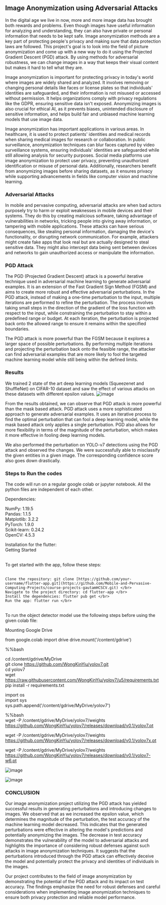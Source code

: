 ## Image Anonymization using Adversarial Attacks

In the digital age we live in now, more and more image data has brought both rewards and problems. Even though images have useful information for analyzing and understanding, they can also have private or personal information that needs to be kept safe. Image anonymization methods are a key part of protecting people's privacy and making sure that data protection laws are followed. This project's goal is to look into the field of picture anonymization and come up with a new way to do it using the Projected Gradient Descent (PGD) attack. By using methods for adversarial robustness, we can change images in a way that keeps their visual content but makes it hard to tell what they are. 

Image anonymization is important for protecting privacy in today's world where images are widely shared and analyzed. It involves removing or changing personal details like faces or license plates so that individuals' identities are safeguarded, and their information is not misused or accessed without permission. It helps organizations comply with privacy regulations like the GDPR, ensuring sensitive data isn't exposed. Anonymizing images is also crucial for ethical AI, as it prevents biases, unintended disclosure of sensitive information, and helps build fair and unbiased machine learning models that use image data.

Image anonymization has important applications in various areas. In healthcare, it is used to protect patients' identities and medical records when sharing medical images for research or collaboration. In public surveillance, anonymization techniques can blur faces captured by video surveillance systems, ensuring individuals' identities are safeguarded while still allowing analysis for security purposes. Social media platforms use image anonymization to protect user privacy, preventing unauthorized identification or misuse of personal data. Additionally, researchers benefit from anonymizing images before sharing datasets, as it ensures privacy while supporting advancements in fields like computer vision and machine learning.


### Adversarial Attacks
In mobile and pervasive computing, adversarial attacks are when bad actors purposely try to harm or exploit weaknesses in mobile devices and their systems. They do this by creating malicious software, taking advantage of vulnerabilities in networks, tricking people into giving away information, or tampering with mobile applications. These attacks can have serious consequences, like stealing personal information, damaging the device's functionality, or disrupting network communication. For example, attackers might create fake apps that look real but are actually designed to steal sensitive data. They might also intercept data being sent between devices and networks to gain unauthorized access or manipulate the information.


### PGD Attack
The PGD (Projected Gradient Descent) attack is a powerful iterative technique used in adversarial machine learning to generate adversarial examples. It is an extension of the Fast Gradient Sign Method (FGSM) and aims to create more robust and effective adversarial perturbations. In the PGD attack, instead of making a one-time perturbation to the input, multiple iterations are performed to refine the perturbation. The process involves taking small steps in the direction of the gradient of the loss function with respect to the input, while constraining the perturbation to stay within a predefined range or budget. At each iteration, the perturbation is projected back onto the allowed range to ensure it remains within the specified boundaries.

The PGD attack is more powerful than the FGSM because it explores a larger space of possible perturbations. By performing multiple iterations and projecting the perturbation back onto the feasible range, the attacker can find adversarial examples that are more likely to fool the targeted machine learning model while still being within the defined limits.

### Results
We trained 2 state of the art deep learning models (Squeezenet and ShuffleNet) on CIFAR-10 dataset and saw the effect of various attacks on these datasets with different epsilon values.
![image](https://github.com/Mobile-and-Pervasive-Computing-Projects/course-projects-gautamHCSCV/assets/65457437/d754d166-91fa-442e-b0e7-b8dda1e24eec)

From the results obtained, we can observe that PGD attack is more powerful than
the mask based attack. PGD attack uses a more sophisticated approach to generate
adversarial examples. It uses an iterative process to find the optimal perturbation
that can fool a deep learning model, while the mask based attack only applies a
single perturbation. PGD also allows for more flexibility in terms of the magnitude of
the perturbation, which makes it more effective in fooling deep learning models.

We also performed the perturbation on YOLO-v7 detections using the PGD attack and observed the changes. We were successfully able to misclassify the given entities in a given image. The corresponding confidence score also goes down drastically.

### Steps to Run the codes
The code will run on a regular google colab or jupyter notebook. All the python files are independent of each other.

Dependencies:

NumPy: 1.19.5 </br>
Pandas: 1.1.5 </br>
Matplotlib: 3.2.2 </br>
PyTorch: 1.9.0 </br>
Scikit-learn: 0.24.2 </br>
OpenCV: 4.5.3 </br>

Installation for the flutter: </br>
Getting Started </br> </br>

To get started with the app, follow these steps: </br> </br>

    Clone the repository: git clone [https://github.com/your-username/flutter-app.git](https://github.com/Mobile-and-Pervasive-Computing-Projects/course-projects-gautamHCSCV.git) </br>
    Navigate to the project directory: cd flutter-app </br>
    Install the dependencies: flutter pub get </br>
    Run the app: flutter run </br>
 </br>
To run the object detector model use the following steps before using the given colab file:

Mounting Google Drive

from google.colab import drive
drive.mount('/content/gdrive')

%%bash

cd /content/gdrive/MyDrive </br>
git clone https://github.com/WongKinYiu/yolov7.git </br>
cd yolov7 </br>
wget https://raw.githubusercontent.com/WongKinYiu/yolov7/u5/requirements.txt </br>
pip install -r requirements.txt </br>

import os </br>
import sys </br>
sys.path.append('/content/gdrive/MyDrive/yolov7') </br>

%%bash </br>
wget -P /content/gdrive/MyDrive/yolov7/weights https://github.com/WongKinYiu/yolov7/releases/download/v0.1/yolov7.pt </br>

wget -P /content/gdrive/MyDrive/yolov7/weights https://github.com/WongKinYiu/yolov7/releases/download/v0.1/yolov7x.pt </br>

wget -P /content/gdrive/MyDrive/yolov7/weights https://github.com/WongKinYiu/yolov7/releases/download/v0.1/yolov7-w6.pt </br>


![image](https://github.com/Mobile-and-Pervasive-Computing-Projects/course-projects-gautamHCSCV/assets/65457437/8b08d918-8d77-4cf9-ad90-8c8e97bdae52)

![image](https://github.com/Mobile-and-Pervasive-Computing-Projects/course-projects-gautamHCSCV/assets/65457437/c7640884-ee73-453b-8138-9b9f20f85e8b)



### CONCLUSION
Our image anonymization project utilizing the PGD attack has yielded successful results in generating perturbations and introducing changes to images. We observed that as we increased the epsilon value, which determines the magnitude of the perturbation, the test accuracy of the machine learning model decreased. This indicates that the generated perturbations were effective in altering the model's predictions and potentially anonymizing the images.  The decrease in test accuracy demonstrates the vulnerability of the model to adversarial attacks and highlights the importance of considering robust defenses against such attacks in image anonymization techniques. It suggests that the perturbations introduced through the PGD attack can effectively deceive the model and potentially protect the privacy and identities of individuals in the images.

Our project contributes to the field of image anonymization by demonstrating the potential of the PGD attack and its impact on test accuracy. The findings emphasize the need for robust defenses and careful considerations when implementing image anonymization techniques to ensure both privacy protection and reliable model performance.



